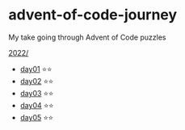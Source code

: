 # advent-of-code-journey
My take going through Advent of Code puzzles

[2022/](2022/)
- [day01](2022/day01) ⭐️⭐️
- [day02](2022/day02) ⭐️⭐️
- [day03](2022/day03) ⭐️⭐️
- [day04](2022/day04) ⭐️⭐️
- [day05](2022/day05) ⭐️⭐️
